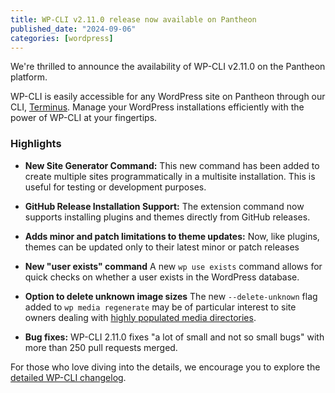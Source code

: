 ```yaml
---
title: WP-CLI v2.11.0 release now available on Pantheon
published_date: "2024-09-06"
categories: [wordpress]
---
```


We're thrilled to announce the availability of WP-CLI v2.11.0 on the Pantheon platform.

WP-CLI is easily accessible for any WordPress site on Pantheon through our CLI, [Terminus](/terminus). Manage your WordPress installations efficiently with the power of WP-CLI at your fingertips.

<h3>Highlights</h3>

* **New Site Generator Command:**
This new command has been added to create multiple sites programmatically in a multisite installation. This is useful for testing or development purposes.

* **GitHub Release Installation Support:**
The extension command now supports installing plugins and themes directly from GitHub releases.

* **Adds minor and patch limitations to theme updates:**
Now, like plugins, themes can be updated only to their latest minor or patch releases

* **New "user exists" command**
A new `wp use exists` command allows for quick checks on whether a user exists in the WordPress database.

* **Option to delete unknown image sizes**
The new `--delete-unknown` flag added to `wp media regenerate` may be of particular interest to site owners dealing with [highly populated media directories](/2024/08/prevent-filesystem-overload).

* **Bug fixes:**
WP-CLI 2.11.0 fixes "a lot of small and not so small bugs" with more than 250 pull requests merged.

For those who love diving into the details, we encourage you to explore the [detailed WP-CLI changelog](https://make.wordpress.org/cli/2024/08/08/wp-cli-v2-11-0-release-notes).
